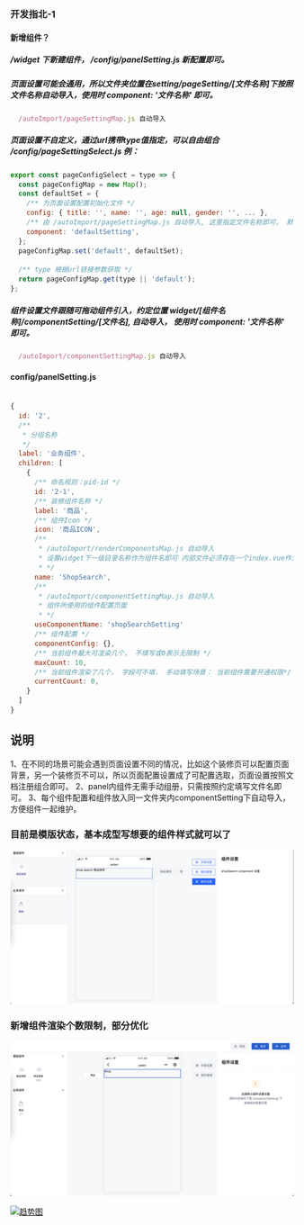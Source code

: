 ### 开发指北-1

#### 新增组件？
##### /widget 下新建组件， /config/panelSetting.js 新配置即可。

##### 页面设置可能会通用，所以文件夹位置在setting/pageSetting/[文件名称]下按照文件名称自动导入，使用时 component: '文件名称' 即可。
```js
  /autoImport/pageSettingMap.js 自动导入
```

##### 页面设置不自定义，通过url携带type值指定，可以自由组合 /config/pageSettingSelect.js 例：
```js
export const pageConfigSelect = type => {
  const pageConfigMap = new Map();
  const defaultSet = {
    /** 为页面设置配置初始化文件 */
    config: { title: '', name: '', age: null, gender: '', ... },
    /** 由 /autoImport/pageSettingMap.js 自动导入, 这里指定文件名称即可， 默认 defaultSetting */
    component: 'defaultSetting',
  };
  pageConfigMap.set('default', defaultSet);

  /** type 根据url链接参数获取 */
  return pageConfigMap.get(type || 'default');
};
```

##### 组件设置文件跟随可拖动组件引入，约定位置 widget/[组件名称]/componentSetting/[文件名], 自动导入， 使用时 component: '文件名称' 即可。
```js
  /autoImport/componentSettingMap.js 自动导入
```

#### config/panelSetting.js
```js

{
  id: '2',
  /** 
   * 分组名称
   */
  label: '业务组件',
  children: [
    {
      /** 命名规则：pid-id */
      id: '2-1',
      /** 装修组件名称 */
      label: '商品',
      /** 组件Icon */
      icon: '商品ICON',
      /** 
       * /autoImport/renderComponentsMap.js 自动导入
       * 设置widget下一级目录名称作为组件名即可 内部文件必须存在一个index.vue作为组件页面
       * */
      name: 'ShopSearch',
      /** 
       * /autoImport/componentSettingMap.js 自动导入
       * 组件所使用的组件配置页面
       * */
      useComponentName: 'shopSearchSetting'
      /** 组件配置 */
      componentConfig: {},
      /** 当前组件最大可渲染几个， 不填写或0表示无限制 */
      maxCount: 10,
      /** 当前组件渲染了几个， 字段可不填， 手动填写场景： 当前组件需要开通权限*/
      currentCount: 0,
    }
  ]
}

```

## 说明
  1、在不同的场景可能会遇到页面设置不同的情况，比如这个装修页可以配置页面背景，另一个装修页不可以，所以页面配置设置成了可配置选取，页面设置按照文档注册组合即可。
  2、panel内组件无需手动组册，只需按照约定填写文件名即可。
  3、每个组件配置和组件放入同一文件夹内componentSetting下自动导入，方便组件一起维护。

### 目前是模版状态，基本成型写想要的组件样式就可以了
![alt text](./src/assets/11.png)

### 新增组件渲染个数限制，部分优化
![alt text](./src/assets/22.png)

[![趋势图](https://starchart.cc/TopAlien/decorate_pages.svg)](https://starchart.cc/TopAlien/decorate_pages)
